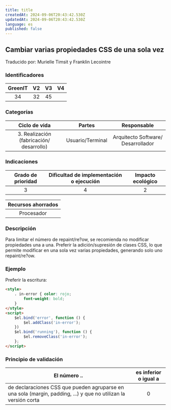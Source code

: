 ```yaml
---
title: title
createdAt: 2024-09-06T20:43:42.530Z
updatedAt: 2024-09-06T20:43:42.530Z
language: es
published: false
---
```

## Cambiar varias propiedades CSS de una sola vez
Traducido por: Murielle Timsit y Franklin Lecointre

### Identificadores

| GreenIT | V2  | V3 | V4  |
|:-------:|:----:|:----:|:----:|
|  34   | 32  | 45 | |

### Categorías

| Ciclo de vida | Partes | Responsable  |
|:---------:|:----:|:----:|
| 3. Realización (fabricación/ desarrollo) | Usuario/Terminal | Arquitecto Software/ Desarrollador |

### Indicaciones

| Grado de prioridad   | Dificultad de implementación o ejecución | Impacto ecológico   |
|:-------------------:|:-------------------------:|:---------------------:|
| 3 | 4 | 2 |

|Recursos ahorrados |
|:----------------------------------------------------------:|
| Procesador |

### Descripción

Para limitar el número de repaint/re?ow, se recomienda no modificar propiedades una a una.
Preferir la adición/supresión de clases CSS, lo que permite modificar en una sola vez varias propiedades, generando solo uno repaint/re?ow.

### Ejemplo

Preferir la escritura:
```html
<style>
	. in-error { color: rojo;
    	font-weight: bold;
	}
</style>
<script>
	$el.bind('error', function () {
    	$el.addClass('in-error');
	})
	$el.bind('running'), function () {
    	$el.removeClass('in-error');
	};
</script>
```

### Principio de validación

| El número ..   | es inferior o igual a   |  
|-------------------|:-------------------------:|
| de declaraciones CSS que pueden agruparse en una sola (margin, padding, ...) y que no utilizan la versión corta  | 0  |


